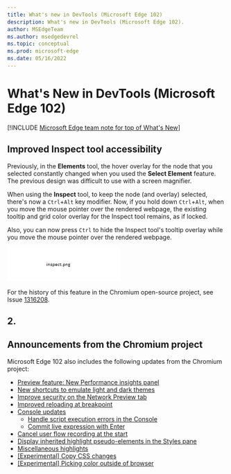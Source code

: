 ```yaml
---
title: What's new in DevTools (Microsoft Edge 102)
description: What's new in DevTools (Microsoft Edge 102).
author: MSEdgeTeam
ms.author: msedgedevrel
ms.topic: conceptual
ms.prod: microsoft-edge
ms.date: 05/16/2022
---
```

# What's New in DevTools (Microsoft Edge 102)

[!INCLUDE [Microsoft Edge team note for top of What's New](../../includes/edge-whats-new-note.md)]


<!-- ====================================================================== -->
## Improved Inspect tool accessibility
<!--
## The Inspect element tooltip now persists until you dismiss it
-->

<!-- Title: Improving the Inspect element tooltip -->
<!-- Subtitle: The Inspect element tooltip now persists until you dismiss it, improving accessibility and ease of use. -->

Previously, in the **Elements** tool, the hover overlay for the node that you selected constantly changed when you used the **Select Element** feature.
The previous design was difficult to use with a screen magnifier.

When using the **Inspect** tool, to keep the node (and overlay) selected,<!--?--> there's now a `Ctrl`+`Alt` key modifier.
Now, if you hold down `Ctrl`+`Alt`, when you move the mouse pointer over the rendered webpage, the existing tooltip and grid color overlay for the Inspect tool remains, as if locked.

Also, you can now press `Ctrl`<!--?--> to hide the Inspect tool's tooltip overlay while you move the mouse pointer over the rendered webpage.

![Inspect tool.](devtools-102-images/inspect.png)
<!-- screenshot instructions:
1. Set magnifier in windows settings to > 200%.
2. Inspect the web page (microsoft.com is fine).
3. Make sure the Elements tool tab is open.
4. Click the Inspect element tool.
5. Move to the content of the rendered webpage (not inside devtools).
6. Try navigating without key modifiers.  You will start going through nodes/elements as soon as mouse starts moving.
After the fix:
Element keeps selected and you can move the mouse around (allowing you to navigate the screen and keep context)
-->

<!-- work item has GIF -->

For the history of this feature in the Chromium open-source project, see Issue [1316208](https://crbug.com/1316208).


<!-- ====================================================================== -->
## 2.

<!-- Title:  -->
<!-- Subtitle: . -->


<!-- ====================================================================== -->
## Announcements from the Chromium project

Microsoft Edge 102 also includes the following updates from the Chromium project:

* [Preview feature: New Performance insights panel](https://developer.chrome.com/blog/new-in-devtools-102/#perf)
* [New shortcuts to emulate light and dark themes](https://developer.chrome.com/blog/new-in-devtools-102/#emulation)
* [Improve security on the Network Preview tab](https://developer.chrome.com/blog/new-in-devtools-102/#network-preview)
* [Improved reloading at breakpoint](https://developer.chrome.com/blog/new-in-devtools-102/#debugger)
* [Console updates](https://developer.chrome.com/blog/new-in-devtools-102/#console)
   * [Handle script execution errors in the Console](https://developer.chrome.com/blog/new-in-devtools-102/#errors)
   * [Commit live expression with Enter](https://developer.chrome.com/blog/new-in-devtools-102/#live-expression)
* [Cancel user flow recording at the start](https://developer.chrome.com/blog/new-in-devtools-102/#recorder)
* [Display inherited highlight pseudo-elements in the Styles pane](https://developer.chrome.com/blog/new-in-devtools-102/#pseudo)
* [Miscellaneous highlights](https://developer.chrome.com/blog/new-in-devtools-102/#misc)
* [[Experimental] Copy CSS changes](https://developer.chrome.com/blog/new-in-devtools-102/#copy)
* [[Experimental] Picking color outside of browser](https://developer.chrome.com/blog/new-in-devtools-102/#color-picker)


<!-- ====================================================================== -->
<!-- uncomment if content is copied from developer.chrome.com to this page -->

<!-- > [!NOTE]
> Portions of this page are modifications based on work created and [shared by Google](https://developers.google.com/terms/site-policies) and used according to terms described in the [Creative Commons Attribution 4.0 International License](https://creativecommons.org/licenses/by/4.0).
> The original page for announcements from the Chromium project is [What's New in DevTools (Chrome 102)](https://developer.chrome.com/blog/new-in-devtools-102) and is authored by [Jecelyn Yeen](https://developers.google.com/web/resources/contributors#jecelynyeen) (Developer advocate working on Chrome DevTools at Google). -->


<!-- ====================================================================== -->
<!-- uncomment if content is copied from developer.chrome.com to this page -->

<!-- [![Creative Commons License.](https://i.creativecommons.org/l/by/4.0/88x31.png)](https://creativecommons.org/licenses/by/4.0)
This work is licensed under a [Creative Commons Attribution 4.0 International License](https://creativecommons.org/licenses/by/4.0). -->
